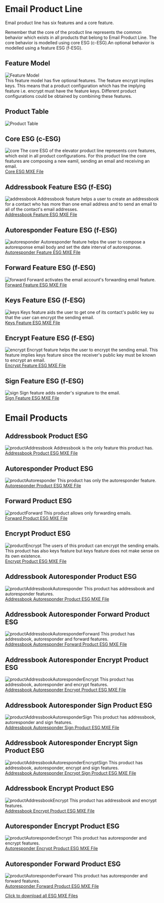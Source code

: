 # Email Product Line 

Email product line has six features and a core feature. 

Remember that the core of the product line represents the common behavior which exists in all products that belong to Email Product Line. The core behavior is modelled using core ESG (c-ESG).An optional behavior is modelled using a feature ESG (f-ESG). 

## Feature Model

![Feature Model](https://github.com/esg4aspl/SPL-FESG-Examples/blob/master/Email/EmailModelImages/EmailPL_FeatureModel.png)\
This feature model has five optional features. The feature encrypt implies keys. This means that a product configuration which has the implying feature i.e. encrypt must have the feature keys. Different product configurations could be obtained by combining these features. 

## Product Table
![Product Table](https://github.com/esg4aspl/SPL-FESG-Examples/blob/master/Email/EmailModelImages/Email_ConfigurationMap.png)

## Core ESG (c-ESG)
 ![core](https://github.com/esg4aspl/SPL-FESG-Examples/blob/master/Email/EmailModelImages/core.png)
 The core ESG of the elevator product line represents core features, which exist in all product configurations. For this product line the core features are composing a new eamil, sending an email and receiving an email.\
 [Core ESG MXE File](https://github.com/esg4aspl/SPL-FESG-Examples/blob/master/Email/EmailModels/core.mxe)

## Addressbook Feature ESG (f-ESG)
![addressbook](https://github.com/esg4aspl/SPL-FESG-Examples/blob/master/Email/EmailModelImages/addressbook.png)
Addressbook feature helps a user to create an addressbook for a contact who has more than one email address and to send an email to all of the contact's email addresses.\
[Addressbook Feature ESG MXE File](https://github.com/esg4aspl/SPL-FESG-Examples/blob/master/Email/EmailModels/addressbook.mxe)

## Autoresponder Feature ESG (f-ESG)
![autoresponder](https://github.com/esg4aspl/SPL-FESG-Examples/blob/master/Email/EmailModelImages/autoresponder.png)
Autoresponder feature helps the user to compose a autoresponse email body and set the date interval of autoresponse.\
[Autoresponder Feature ESG MXE File](https://github.com/esg4aspl/SPL-FESG-Examples/blob/master/Email/EmailModels/autoresponder.mxe)

## Forward Feature ESG (f-ESG)
![forward](https://github.com/esg4aspl/SPL-FESG-Examples/blob/master/Email/EmailModelImages/forward.png)
Forward activates the email account's forwarding email feature. \
[Forward Feature ESG MXE File](https://github.com/esg4aspl/SPL-FESG-Examples/blob/master/Email/EmailModels/forward.mxe)

## Keys Feature ESG (f-ESG)
![keys](https://github.com/esg4aspl/SPL-FESG-Examples/blob/master/Email/EmailModelImages/keys.png)
Keys feature aids the user to get one of its contact's public key su that the user can encrypt the sending email.\
[Keys Feature ESG MXE File](https://github.com/esg4aspl/SPL-FESG-Examples/blob/master/Email/EmailModels/keys.mxe)

## Encrypt Feature ESG (f-ESG)
![encrypt](https://github.com/esg4aspl/SPL-FESG-Examples/blob/master/Email/EmailModelImages/encrypt.png)
Encrypt feature helps the user to encrypt the sending email. This feature implies keys feature since the  receiver's public key must be known to encrypt an email.\
[Encrypt Feature ESG MXE File](https://github.com/esg4aspl/SPL-FESG-Examples/blob/master/Email/EmailModels/encrypt.mxe)

## Sign Feature ESG (f-ESG)
![sign](https://github.com/esg4aspl/SPL-FESG-Examples/blob/master/Email/EmailModelImages/sign.png)
Sign feature adds sender's signature to the email.\
[Sign Feature ESG MXE File](https://github.com/esg4aspl/SPL-FESG-Examples/blob/master/Email/EmailModels/sign.mxe)

 # Email Products
 
 ## Addressbook Product ESG
![productAddressbook](https://github.com/esg4aspl/SPL-FESG-Examples/blob/master/Email/EmailModelImages/emailProduct_addressbook.png)
Addressbook is the only feature this product has.\
[Addressbook Product ESG MXE File](https://github.com/esg4aspl/SPL-FESG-Examples/blob/master/Email/EmailModels/emailProduct_addressbook.mxe)

 ## Autoresponder Product ESG
![productAutoresponder](https://github.com/esg4aspl/SPL-FESG-Examples/blob/master/Email/EmailModelImages/emailProduct_autoresponder.png)
This product has only the autoresponder feature.\
[Autoresponder Product ESG MXE File](https://github.com/esg4aspl/SPL-FESG-Examples/blob/master/Email/EmailModels/emailProduct_autoresponder.mxe)

 ## Forward Product ESG
![productForward](https://github.com/esg4aspl/SPL-FESG-Examples/blob/master/Email/EmailModelImages/emailProduct_forward.png)
This product allows only forwarding emails.\
[Forward Product ESG MXE File](https://github.com/esg4aspl/SPL-FESG-Examples/blob/master/Email/EmailModels/emailProduct_forward.mxe)

 ## Encrypt Product ESG
![productEncrypt](https://github.com/esg4aspl/SPL-FESG-Examples/blob/master/Email/EmailModelImages/emailProduct_encrypt.png)
The users of this product can encrypt the sending emails. This product has also keys feature but keys feature does not make sense on its own existence.\
[Encrypt Product ESG MXE File](https://github.com/esg4aspl/SPL-FESG-Examples/blob/master/Email/EmailModels/emailProduct_encrypt.mxe)

 ## Addressbook Autoresponder Product ESG
![productAddressbookAutoresponder](https://github.com/esg4aspl/SPL-FESG-Examples/blob/master/Email/EmailModelImages/emailProduct_addressbookAutoresponder.png)
This product has addressbook and autoresponder features.\
[Addressbook Autoresponder Product ESG MXE File](https://github.com/esg4aspl/SPL-FESG-Examples/blob/master/Email/EmailModels/emailProduct_addressbookAutoresponder.mxe)

 ## Addressbook Autoresponder Forward Product ESG
![productAddressbookAutoresponderForward](https://github.com/esg4aspl/SPL-FESG-Examples/blob/master/Email/EmailModelImages/emailProduct_addressbookAutoresponderForward.png)
This product has addressbook, autoresponder and forward features.\
[Addressbook Autoresponder Forward Product ESG MXE File](https://github.com/esg4aspl/SPL-FESG-Examples/blob/master/Email/EmailModels/emailProduct_addressbookAutoresponderForward.mxe)

 ## Addressbook Autoresponder Encrypt Product ESG
![productAddressbookAutoresponderEncrypt](https://github.com/esg4aspl/SPL-FESG-Examples/blob/master/Email/EmailModelImages/emailProduct_addressbookAutoresponderEncrypt.png)
This product has addressbook, autoresponder and encrypt features.\
[Addressbook Autoresponder Encrypt Product ESG MXE File](https://github.com/esg4aspl/SPL-FESG-Examples/blob/master/Email/EmailModels/emailProduct_addressbookAutoresponderEncrypt.mxe)

 ## Addressbook Autoresponder Sign Product ESG
![productAddressbookAutoresponderSign](https://github.com/esg4aspl/SPL-FESG-Examples/blob/master/Email/EmailModelImages/emailProduct_addressbookAutoresponderSign.png)
This product has addressbook, autoresponder and sign features.\
[Addressbook Autoresponder Sign Product ESG MXE File](https://github.com/esg4aspl/SPL-FESG-Examples/blob/master/Email/EmailModels/emailProduct_addressbookAutoresponderSign.mxe)

 ## Addressbook Autoresponder Encrypt Sign Product ESG
![productAddressbookAutoresponderEncryptSign](https://github.com/esg4aspl/SPL-FESG-Examples/blob/master/Email/EmailModelImages/emailProduct_addressbookAutoresponderEncryptSign.png)
This product has addressbook, autoresponder, encrypt and sign features.\
[Addressbook Autoresponder Encrypt Sign Product ESG MXE File](https://github.com/esg4aspl/SPL-FESG-Examples/blob/master/Email/EmailModels/emailProduct_addressbookAutoresponderEncryptSign.mxe)

 ## Addressbook Encrypt Product ESG
![productAddressbookEncrypt](https://github.com/esg4aspl/SPL-FESG-Examples/blob/master/Email/EmailModelImages/emailProduct_addressbookEncrypt.png)
This product has addressbook and encrypt features.\
[Addressbook Encrypt Product ESG MXE File](https://github.com/esg4aspl/SPL-FESG-Examples/blob/master/Email/EmailModels/emailProduct_addressbookEncrypt.mxe)

 ## Autoresponder Encrypt Product ESG
![productAutoresponderEncrypt](https://github.com/esg4aspl/SPL-FESG-Examples/blob/master/Email/EmailModelImages/emailProduct_autoresponderEncrypt.png)
This product has autoresponder and encrypt features.\
[Autoresponder Encrypt Product ESG MXE File](https://github.com/esg4aspl/SPL-FESG-Examples/blob/master/Email/EmailModels/emailProduct_addressbookAutoresponderEncrypt.mxe)

 ## Autoresponder Forward Product ESG
![productAutoresponderForward](https://github.com/esg4aspl/SPL-FESG-Examples/blob/master/Email/EmailModelImages/emailProduct_autoresponderForward.png)
This product has autoresponder and forward features.\
[Autoresponder Forward Product ESG MXE File](https://github.com/esg4aspl/SPL-FESG-Examples/blob/master/Email/EmailModels/emailProduct_autoresponderForward.mxe)

[Click to download all ESG MXE Files](https://github.com/esg4aspl/SPL-FESG-Examples/blob/master/Email/EmailModels/EmailAllModels.zip)
